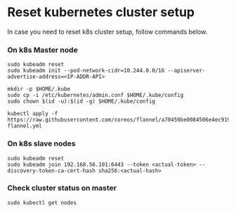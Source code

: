 # Reset kubernetes cluster setup
In case you need to reset k8s cluster setup, follow commands below.

### On k8s Master node
```
sudo kubeadm reset
sudo kubeadm init --pod-network-cidr=10.244.0.0/16 --apiserver-advertise-address=<IP-ADDR-API>

mkdir -p $HOME/.kube
sudo cp -i /etc/kubernetes/admin.conf $HOME/.kube/config
sudo chown $(id -u):$(id -g) $HOME/.kube/config

kubectl apply -f https://raw.githubusercontent.com/coreos/flannel/a70459be0084506e4ec919aa1c114638878db11b/Documentation/kube-flannel.yml
```

### On k8s slave nodes
```
sudo kubeadm reset
sudo kubeadm join 192.168.56.101:6443 --token <actual-token> --discovery-token-ca-cert-hash sha256:<actual-hash>
```

### Check cluster status on master
```
sudo kubectl get nodes
```

